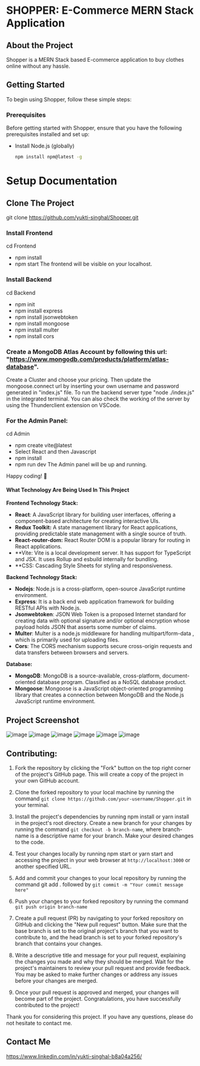 # SHOPPER: E-Commerce MERN Stack Application

## About the Project
Shopper is a MERN Stack based E-commerce application to buy clothes online without any hassle.


<!-- GETTING STARTED -->
## Getting Started
To begin using Shopper, follow these simple steps:


### Prerequisites
Before getting started with Shopper, ensure that you have the following prerequisites installed and set up:
* Install Node.js (globally)
  ```sh
  npm install npm@latest -g
  ```
  

# Setup Documentation


## Clone The Project
git clone https://github.com/yukti-singhal/Shopper.git



### Install Frontend
cd Frontend
- npm install
- npm start
The frontend will be visible on your localhost.



### Install Backend
cd Backend
- npm init
- npm install express
- npm install jsonwebtoken
- npm install mongoose
- npm install multer
- npm install cors

### Create a MongoDB Atlas Account by following this url: "https://www.mongodb.com/products/platform/atlas-database".
Create a Cluster and choose your pricing. 
Then update the mongoose.connect url by inserting your own username and password generated in "index.js" file.
To run the backend server type "node ./index.js" in the integrated terminal.
You can also check the working of the server by using the Thunderclient extension on VSCode.



### For the Admin Panel:
cd Admin
- npm create vite@latest
- Select React and then Javascript
- npm install
- npm run dev
The Admin panel will be up and running.

Happy coding! 🚀




#### What Technology Are Being Used In This Project

**Frontend Technology Stack:** 
- **React**: A JavaScript library for building user interfaces, offering a component-based architecture for creating interactive UIs.
- **Redux Toolkit:** A state management library for React applications, providing predictable state management with a single source of truth.
- **React-router-dom:** React Router DOM is a popular library for routing in React applications.
- **Vite: Vite is a local development server. It has support for TypeScript and JSX. It uses Rollup and esbuild internally for bundling.
- **CSS: Cascading Style Sheets for styling and responsiveness.

**Backend Technology Stack:**
- **Nodejs**: Node.js is a cross-platform, open-source JavaScript runtime environment.
- **Express**: It is a back end web application framework for building RESTful APIs with Node.js.
- **Jsonwebtoken**: JSON Web Token is a proposed Internet standard for creating data with optional signature and/or optional encryption whose payload holds JSON that asserts some number of claims.
- **Multer**: Multer is a node.js middleware for handling multipart/form-data , which is primarily used for uploading files.
- **Cors**: The CORS mechanism supports secure cross-origin requests and data transfers between browsers and servers.

**Database:**
- **MongoDB**: MongoDB is a source-available, cross-platform, document-oriented database program. Classified as a NoSQL database product.
- **Mongoose**: Mongoose is a JavaScript object-oriented programming library that creates a connection between MongoDB and the Node.js JavaScript runtime environment.




## Project Screenshot
![image](https://github.com/user-attachments/assets/d6a42bff-e47f-4b56-b866-ea6c537fc160)
![image](https://github.com/user-attachments/assets/35b0d428-6d99-4c35-9ccf-a89c3e99be16)
![image](https://github.com/user-attachments/assets/0e891d12-e2af-4834-9fb9-ad4cee86ba45)
![image](https://github.com/user-attachments/assets/75285199-e78a-4a8c-8bec-19c9400ec3f9)
![image](https://github.com/user-attachments/assets/d83bba60-51c9-45fb-b18e-c6728644dd06)
![image](https://github.com/user-attachments/assets/5ea49e1d-0049-4a8d-8b22-031ee4155a06)








## Contributing:

1. Fork the repository by clicking the "Fork" button on the top right corner of the project's GitHub page. This will create a copy of the project in your own GitHub account.

2. Clone the forked repository to your local machine by running the command ``` git clone https://github.com/your-username/Shopper.git ``` in your terminal.

3. Install the project's dependencies by running npm install or yarn install in the project's root directory.
Create a new branch for your changes by running the command ``` git checkout -b branch-name ```, where branch-name is a descriptive name for your branch.
Make your desired changes to the code.

4. Test your changes locally by running npm start or yarn start and accessing the project in your web browser at ``` http://localhost:3000 ``` or another specified URL.
5. Add and commit your changes to your local repository by running the command git add . followed by ``` git commit -m "Your commit message here" ```

6. Push your changes to your forked repository by running the command ``` git push origin branch-name ```

7. Create a pull request (PR) by navigating to your forked repository on GitHub and clicking the "New pull request" button. Make sure that the base branch is set to the original project's branch that you want to contribute to, and the head branch is set to your forked repository's branch that contains your changes.

8. Write a descriptive title and message for your pull request, explaining the changes you made and why they should be merged.
Wait for the project's maintainers to review your pull request and provide feedback. You may be asked to make further changes or address any issues before your changes are merged.

9. Once your pull request is approved and merged, your changes will become part of the project. Congratulations, you have successfully contributed to the project!

Thank you for considering this project. If you have any questions, please do not hesitate to contact me.



## Contact Me
https://www.linkedin.com/in/yukti-singhal-b8a04a256/
